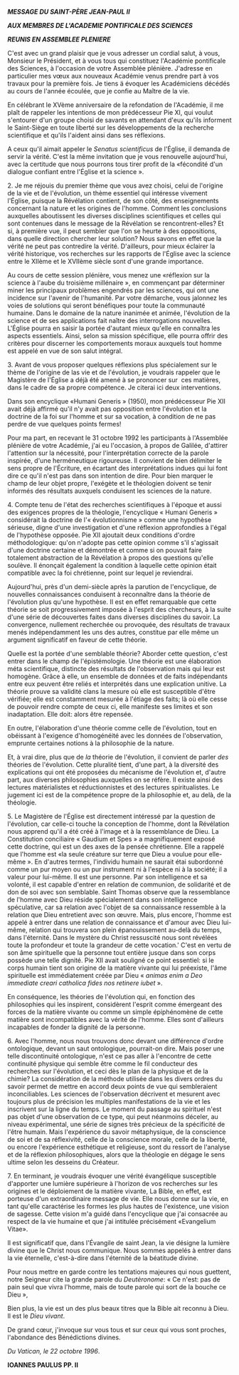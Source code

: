***MESSAGE DU SAINT-PÈRE JEAN-PAUL II***

***AUX MEMBRES DE L'ACADEMIE PONTIFICALE DES SCIENCES***

***REUNIS EN ASSEMBLEE PLENIERE***

C'est avec un grand plaisir que je vous adresser un cordial salut, à vous, Monsieur le Président, et à vous tous qui constituez l'Académie pontificale des Sciences, à l'occasion de votre Assemblée plénière. J'adresse en particulier mes vœux aux nouveaux Académie venus prendre part à vos travaux pour la première fois. Je tiens ä évoquer les Académiciens décédés au cours de l'année écoulée, que je confie au Maître de la vie.

En célébrant le XVème anniversaire de la refondation de l'Académie, il me plaît de rappeler les intentions de mon prédécesseur Pie XI, qui voulut s'entourer d'un groupe choisi de savants en attendant d'eux qu'ils informent le Saint-Siège en toute liberté sur les développements de la recherche scientifique et qu'ils l'aident ainsi dans ses réflexions.

A ceux qu'il aimait appeler le *Senatus scientificus* de l'Église, il demanda de servir la vérité. C'est la même invitation que je vous renouvelle aujourd'hui, avec la certitude que nous pourrons tous tirer profit de la «fécondité d'un dialogue confiant entre l'Église et la science ».

2\. Je me réjouis du premier thème que vous avez choisi, celui de l'origine de la vie et de l'évolution, un thème essentiel qui intéresse vivement l'Église, puisque la Révélation contient, de son côté, des enseignements concernant la nature et les origines de l'homme. Comment les conclusions auxquelles aboutissent les diverses disciplines scientifiques et celles qui sont contenues dans le message de la Révélation se rencontrent-elles? Et si, à première vue, il peut sembler que l'on se heurte à des oppositions, dans quelle direction chercher leur solution? Nous savons en effet que la vérité ne peut pas contredire la vérité. D'ailleurs, pour mieux éclairer la vérité historique, vos recherches sur les rapports de l'Église avec la science entre le XIIème et le XVIIème siècle sont d'une grande importance.

Au cours de cette session plénière, vous menez une «réflexion sur la science à l'aube du troisième millénaire », en commençant par déterminer miner les principaux problèmes engendrés par les sciences, qui ont une incidence sur l'avenir de l'humanité. Par votre démarche, vous jalonnez les voies de solutions qui seront bénéfiques pour toute la communauté humaine. Dans le domaine de la nature inanimée et animée, l'évolution de la science et de ses applications fait naître des interrogations nouvelles. L'Église pourra en saisir la portée d'autant mieux qu'elle en connaîtra les aspects essentiels. Ainsi, selon sa mission spécifique, elle pourra offrir des critères pour discerner les comportements moraux auxquels tout homme est appelé en vue de son salut intégral.

3\. Avant de vous proposer quelques réflexions plus spécialement sur le thème de l'origine de las vie et de l'évolution, je voudrais rappeler que le Magistère de l'Église a déjà été amené à se prononcer sur  ces matières, dans le cadre de sa propre compétence. Je citerai ici deux interventions.

Dans son encyclique «Humani Generis » (1950), mon prédécesseur Pie XII avait déjà affirmé qu'il n'y avait pas opposition entre l'évolution et la doctrine de la foi sur l'homme et sur sa vocation, à condition de ne pas perdre de vue quelques points fermes!

Pour ma part, en recevant le 31 octobre 1992 les participants à l'Assemblée plénière de votre Académie, j'ai eu l'occasion, à propos de Galilée, d'attirer l'attention sur la nécessité, pour l'interprétation correcte de la parole inspirée, d'une herméneutique rigoureuse. Il convient de bien délimiter le sens propre de l'Écriture, en écartant des interprétations indues qui lui font dire ce qu'il n'est pas dans son intention de dire. Pour bien marquer le champ de leur objet propre, l'exégète et le théologien doivent se tenir informés des résultats auxquels conduisent les sciences de la nature.

4\. Compte tenu de l'état des recherches scientifiques à l'époque et aussi des exigences propres de la théologie, l'encyclique « Humani Generis » considérait la doctrine de l'« évolutionnisme » comme une hypothèse sérieuse, digne d'une investigation et d'une réflexion approfondies à l'égal de l'hypothèse opposée. Pie XII ajoutait deux conditions d'ordre méthodologique: qu'on n'adopte pas cette opinion comme s'il s'agissait d'une doctrine certaine et démontrée et comme si on pouvait faire totalement abstraction de la Révélation à propos des questions qu'elle soulève. Il énonçait également la condition à laquelle cette opinion était compatible avec la foi chrétienne, point sur lequel je reviendrai.

Aujourd'hui, près d'un demi-siècle après la parution de l'encyclique, de nouvelles connaissances conduisent à reconnaître dans la théorie de l'évolution plus qu'une hypothèse. II est en effet remarquable que cette théorie se soit progressivement imposée à l'esprit des chercheurs, à la suite d'une série de découvertes faites dans diverses disciplines du savoir. La convergence, nullement recherchée ou provoquée, des résultats de travaux menés indépendamment les uns des autres, constitue par elle même un argument significatif en faveur de cette théorie.

Quelle est la portée d'une semblable théorie? Aborder cette question, c'est entrer dans le champ de l'épistémologie. Une théorie est une élaboration méta scientifique, distincte des résultats de l'observation mais qui leur est homogène. Grâce à elle, un ensemble de données et de faits indépendants entre eux peuvent être reliés et interprétés dans une explication unitive. La théorie prouve sa validité clans la mesure où elle est susceptible d'être vérifiée; elle est constamment mesurée à l'étiage des faits; là où elle cesse de pouvoir rendre compte de ceux ci, elle manifeste ses limites et son inadaptation. Elle doit: alors être repensée.

En outre, l'élaboration d'une théorie comme celle de l'évolution, tout en obéissant à l'exigence d'homogénéité avec les données de l'observation, emprunte certaines notions à la philosophie de la nature.

Et, à vrai dire, plus que de *la* théorie de l'évolution, il convient de parler *des* théories de l'évolution. Cette pluralité tient, d'une part, à la diversité des explications qui ont été proposées du mécanisme de l'évolution et, d'autre part, aux diverses philosophies auxquelles on se réfère. Il existe ainsi des lectures matérialistes et réductionnistes et des lectures spiritualistes. Le jugement ici est de la compétence propre de la philosophie et, au delà, de la théologie.

5\. Le Magistère de l'Église est directement intéressé par la question de l'évolution, car celle-ci touche la conception de l'homme, dont la Révélation nous apprend qu'il a été créé à l'image et à la ressemblance de Dieu. La Constitution conciliaire « Gaudium et Spes » a magnifiquement exposé cette doctrine, qui est un des axes de la pensée chrétienne. Elle a rappelé que l'homme est «la seule créature sur terre que Dieu a voulue pour elle-même ». En d'autres termes, l'individu humain ne saurait étai subordonné comme un pur moyen ou un pur instrument ni à l'espèce ni à la société; il a valeur pour lui-même. Il est une personne. Par son intelligence et sa volonté, il est capable d'entrer en relation de communion, de solidarité et de don de soi avec son semblable. Saint Thomas observe que la ressemblance de l'homme avec Dieu réside spécialement dans son intelligence spéculative, car sa relation avec l'objet de sa connaissance ressemble à la relation que Dieu entretient avec son œuvre. Mais, plus encore, l'homme est appelé à entrer dans une relation de connaissance et d'amour avec Dieu lui-même, relation qui trouvera son plein épanouissement au-delà du temps, dans l'éternité. Dans le mystère du Christ ressuscité nous sont révélées toute la profondeur et toute la grandeur de cette vocation.' C'est en vertu de son âme spirituelle que la personne tout entière jusque dans son corps possède une telle dignité. Pie XII avait souligné ce point essentiel: si le corps humain tient son origine de la matière vivante qui lui préexiste, l'âme spirituelle est immédiatement créée par Dieu « *animas enim a Deo immediate creari catholica fides nos retinere iubet* ».

En conséquence, les théories de l'évolution qui, en fonction des philosophies qui les inspirent, considèrent l'esprit comme émergeant des forces de la matière vivante ou comme un simple épiphénomène de cette matière sont incompatibles avec la vérité de l'homme. Elles sont d'ailleurs incapables de fonder la dignité de la personne.

6\. Avec l'homme, nous nous trouvons donc devant une différence d'ordre ontologique, devant un saut ontologique, pourrait-on dire. Mais poser une telle discontinuité ontologique, n'est ce pas aller à l'encontre de cette continuité physique qui semble être comme le fil conducteur des recherches sur l'évolution, et ceci dès le plan de la physique et de la chimie? La considération de la méthode utilisée dans les divers ordres du savoir permet de mettre en accord deux points de vue qui sembleraient inconciliables. Les sciences de l'observation décrivent et mesurent avec toujours plus de précision les multiples manifestations de la vie et les inscrivent sur la ligne du temps. Le moment du passage au spirituel n'est pas objet d'une observation de ce type, qui peut néanmoins déceler, au niveau expérimental, une série de signes très précieux de la spécificité de l'être humain. Mais l'expérience du savoir métaphysique, de la conscience de soi et de sa réflexivité, celle de la conscience morale, celle de la liberté, ou encore l'expérience esthétique et religieuse, sont du ressort de l'analyse et de la réflexion philosophiques, alors que la théologie en dégage le sens ultime selon les desseins du Créateur.

7\. En terminant, je voudrais évoquer une vérité évangélique susceptible d'apporter une lumière supérieure à l'horizon de vos recherches sur les origines et le déploiement de la matière vivante, La Bible, en effet, est porteuse d'un extraordinaire message de vie. Elle nous donne sur la vie, en tant qu'elle caractérise les formes les plus hautes de l'existence, une vision de sagesse. Cette vision m'a guidé dans l'encyclique que j'ai consacrée au respect de la vie humaine et que j'ai intitulée précisément «Evangelium Vitae».

Il est significatif que, dans l'Évangile de saint Jean, la vie désigne la lumière divine que le Christ nous communique. Nous sommes appelés à entrer dans la vie éternelle, c'est-à-dire dans l'éternité de la béatitude divine.

Pour nous mettre en garde contre les tentations majeures qui nous guettent, notre Seigneur cite la grande parole du *Deutèronome*: « Ce n'est: pas de pain seul que vivra l'homme, mais de toute parole qui sort de la bouche ce Dieu »,

Bien plus, la vie est un des plus beaux titres que la Bible ait reconnu à Dieu. Il est le *Dieu vivant*.

De grand cœur, j'invoque sur vous tous et sur ceux qui vous sont proches, l'abondance des Bénédictions divines.

*Du Vatican, le 22 octobre 1996*.

**IOANNES PAULUS PP. II**